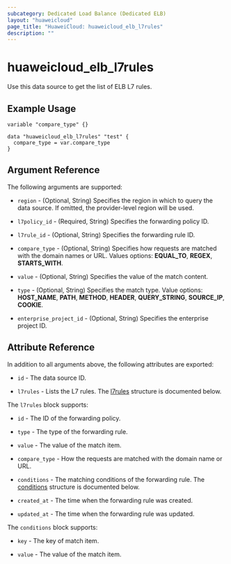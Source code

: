 ```yaml
---
subcategory: Dedicated Load Balance (Dedicated ELB)
layout: "huaweicloud"
page_title: "HuaweiCloud: huaweicloud_elb_l7rules"
description: ""
---
```


# huaweicloud_elb_l7rules

Use this data source to get the list of ELB L7 rules.

## Example Usage

```hcl
variable "compare_type" {}

data "huaweicloud_elb_l7rules" "test" {
  compare_type = var.compare_type
}
```

## Argument Reference

The following arguments are supported:

* `region` - (Optional, String) Specifies the region in which to query the data source.
  If omitted, the provider-level region will be used.

* `l7policy_id` - (Required, String) Specifies the forwarding policy ID.

* `l7rule_id` - (Optional, String) Specifies the forwarding rule ID.

* `compare_type` - (Optional, String) Specifies how requests are matched with the domain names or URL. Values options:
  **EQUAL_TO**, **REGEX**, **STARTS_WITH**.

* `value` - (Optional, String) Specifies the value of the match content.

* `type` - (Optional, String) Specifies the match type. Value options: **HOST_NAME**, **PATH**, **METHOD**, **HEADER**,
  **QUERY_STRING**, **SOURCE_IP**, **COOKIE**.

* `enterprise_project_id` - (Optional, String) Specifies the enterprise project ID.

## Attribute Reference

In addition to all arguments above, the following attributes are exported:

* `id` - The data source ID.

* `l7rules` - Lists the L7 rules.
  The [l7rules](#Elb_l7rules) structure is documented below.

<a name="Elb_l7rules"></a>
The `l7rules` block supports:

* `id` - The ID of the forwarding policy.

* `type` - The type of the forwarding rule.

* `value` - The value of the match item.

* `compare_type` - How the requests are matched with the domain name or URL.

* `conditions` - The matching conditions of the forwarding rule. The [conditions](#Elb_l7rules_conditions) structure is
  documented below.

* `created_at` - The time when the forwarding rule was created.

* `updated_at` - The time when the forwarding rule was updated.

<a name="Elb_l7rules_conditions"></a>
The `conditions` block supports:

* `key` - The key of match item.

* `value` - The value of the match item.
